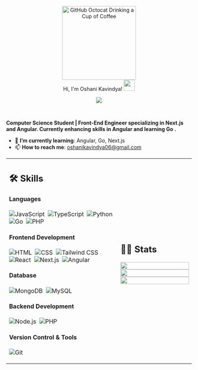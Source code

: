<div>
    <div align=center>
        <img src="https://github.com/user-attachments/assets/ea4b0225-0e09-43c3-a0f0-c0feb766883f" alt="GitHub Octocat Drinking a Cup of Coffee" height="200">
    </div>
    <div align=center>
        Hi, I'm Oshani Kavindya!
  <img src="https://media.giphy.com/media/hvRJCLFzcasrR4ia7z/giphy.gif" width="30"></h1>
 <!--<img src="https://komarev.com/ghpvc/?username=I-am-vishalmaurya&label=Profile%20Views&color=0e75b6&style=flat" align='right' alt="vishalmaurya" />-->

<br/>

<!-- Typing SVG by DenverCoder1 - https://github.com/DenverCoder1/readme-typing-svg -->
<p align="center">
  <a href="https://github.com/DenverCoder1/readme-typing-svg"><img src="https://readme-typing-svg.herokuapp.com?lines=Computer+Science+Student;Frontend+Developer+From+Sri+Lanka;&center=true&width=380&height=45"></a>
</p>
    </div>
<!--     <div align=center>
         <a href="https://github.com/oshaniKavindya" target="_blank">
    <img src="https://komarev.com/ghpvc/?username=oshaniKavindya&label=Views&color=brightgreen&style=flat-square" alt="views on github" /> -->
  </a>
    </div>
    <div align=left>
        <br>
        <p>
            <strong>
                <p>
    <strong>
        Computer Science Student | Front-End Engineer specializing in Next.js and Angular. Currently enhancing skills in Angular and learning Go .
    </strong>
</p>
            </strong>
        </p>
      <ul>
    <li>🌱 <b>I’m currently learning</b>: Angular, Go, Next.js</li>
    <li>📫 <b>How to reach me</b>: <a href="mailto:oshanikavindya06@gmail.com">oshanikavindya06@gmail.com</a></li>
<!--             <li>🤔 <b>I’m currently open for</b>: A new job opportunity, <a href="https://flowcv.io/resume/feedback/lMhKFXfgJjf8">LINK TO MY RESUME</a>.</li> -->
<!--             <li>💬 <b>Ask me about anything</b>: <a href="https://github.com/ahmedfathydev/ahmedfathydev/issues">Here</a>.</li> -->
<!--             <li>📫 <b>How to reach me</b>: Catch and follow me from the above links 👆, in addition to follow me here.</li>
            <li>😄 <b>Fun fact</b>: I love Cars(🚗), Codeing(💻), Traveling(🌍), and Photography(📷).</li> -->
<!--             <li>👨‍💻 <b>Hire me for Full Stack Development jobs</b>: <a href="https://www.upwork.com/freelancers/~0121ca7f3563e57c0b?s=1110580755107926016">Link to my UpWork Full Stack Development Specialization</a>.</li>
            <li>👨‍💻 <b>Hire me for Back-End Development jobs</b>: <a href="https://www.upwork.com/freelancers/~0121ca7f3563e57c0b?s=1110580748673863680">Link to my UpWork Back-End Development Specialization</a>.</li> -->
        </ul>
    </div>
   <table width="100%" >

 <tr>
    <td width="60%">
     
## 🛠️ Skills

#### Languages
![JavaScript](https://img.shields.io/badge/JavaScript-F7DF1E?style=flat&logo=javascript&logoColor=black)&nbsp;
![TypeScript](https://img.shields.io/badge/TypeScript-3178C6?style=flat&logo=typescript&logoColor=white)&nbsp;
![Python](https://img.shields.io/badge/Python-3776AB?style=flat&logo=python&logoColor=white)&nbsp;
![Go](https://img.shields.io/badge/Go-00ADD8?style=flat&logo=go&logoColor=white)&nbsp;
![PHP](https://img.shields.io/badge/PHP-777BB4?style=flat&logo=php&logoColor=white)&nbsp;

#### Frontend Development
![HTML](https://img.shields.io/badge/HTML-E34F26?style=flat&logo=html5&logoColor=white)&nbsp;
![CSS](https://img.shields.io/badge/CSS-1572B6?style=flat&logo=css3&logoColor=white)&nbsp;
![Tailwind CSS](https://img.shields.io/badge/Tailwind_CSS-38B2AC?style=flat&logo=tailwind-css&logoColor=white)&nbsp;
![React](https://img.shields.io/badge/React-20232A?style=flat&logo=react&logoColor=61DAFB)&nbsp;
![Next.js](https://img.shields.io/badge/Next.js-000000?style=flat&logo=next.js&logoColor=white)&nbsp;
![Angular](https://img.shields.io/badge/Angular-DD0031?style=flat&logo=angular&logoColor=white)&nbsp;

#### Database
![MongoDB](https://img.shields.io/badge/MongoDB-47A248?style=flat&logo=mongodb&logoColor=white)&nbsp;
![MySQL](https://img.shields.io/badge/MySQL-4479A1?style=flat&logo=mysql&logoColor=white)&nbsp;

#### Backend Development
![Node.js](https://img.shields.io/badge/Node.js-339933?style=flat&logo=node.js&logoColor=white)&nbsp;
![PHP](https://img.shields.io/badge/PHP-777BB4?style=flat&logo=php&logoColor=white)&nbsp;

#### Version Control & Tools
![Git](https://img.shields.io/badge/Git-F05032?style=flat&logo=git&logoColor=white)&nbsp;
     
</td>
    <td>
  
## 📄📜 Stats


<p align="center">
  <img width="100%" src="https://github-readme-stats.vercel.app/api?username=oshaniKavindya&theme=algolia&show_icons=true&bg_color=transparent&title_color=navy&text_color=black" />
 </br>
  <img width="100%" src="https://github-readme-streak-stats.herokuapp.com/?user=oshaniKavindya"/>
 </br>
  <img width="100%" src="https://github-readme-stats.vercel.app/api/top-langs/?username=oshaniKavindya&exclude_repo=Portfolio,HomePal&langs_count=7&layout=compact&bg_color=transparent" />
  </br>
  
</p>
     
  </td>
 </tr>
</table>

</div>

